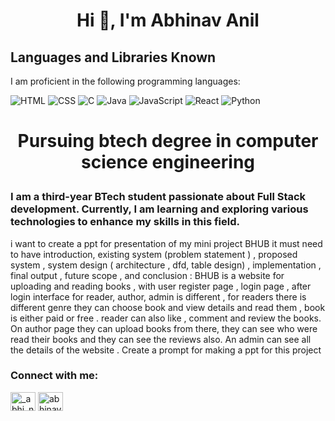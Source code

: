 # <h1 align="center">Hi 👋, I'm Abhinav Anil</h1>

<h2>Languages and Libraries Known</h2>

I am proficient in the following programming languages:

 ![HTML](https://img.icons8.com/color/48/000000/html-5.png) 
 ![CSS](https://img.icons8.com/color/48/000000/css3.png) 
 ![C](https://img.icons8.com/color/48/000000/c-programming.png) 
 ![Java](https://img.icons8.com/color/48/000000/java-coffee-cup-logo.png) 
 ![JavaScript](https://img.icons8.com/color/48/000000/javascript.png) 
 ![React](https://img.icons8.com/color/48/000000/react-native.png) 
 ![Python](https://img.icons8.com/color/48/000000/python.png)

# <p align="center">Pursuing btech degree in <strong>computer science engineering</strong></p>

<h3>I am a third-year BTech student passionate about Full Stack development. Currently, I am learning and exploring various technologies to enhance my skills in this field.</h3>
i want to create a ppt for presentation of my mini project BHUB it must  need to have introduction, existing system (problem statement ) , proposed system , system design ( architecture , dfd, table design) , implementation , final output , future scope , and conclusion : BHUB is a website for uploading and reading books , with user register page , login page , after login interface for reader, author, admin is different , for readers there is different genre they can choose book and view details and read them , book is either paid or free . reader can also like , comment and review the books. On author page they can upload books from there, they can see who were read their books and they can see the reviews also. An admin can see all the details of the website . Create a prompt for making a ppt for this project  



<h3>Connect with me:</h3>
<p>
<a href="https://instagram.com/_abhi_navhh_" target="blank" rel="norefferer"><img src="https://raw.githubusercontent.com/rahuldkjain/github-profile-readme-generator/master/src/images/icons/Social/instagram.svg" alt="_abhi_navhh_" height="30" width="40" /></a>
<a href="https://www.linkedin.com/in/abhinav-u-212b64286" target="blank" rel="norefferer"><img src="https://raw.githubusercontent.com/rahuldkjain/github-profile-readme-generator/master/src/images/icons/Social/linked-in-alt.svg" alt="abhinav u" height="30" width="40" /></a></p>

